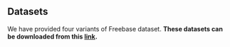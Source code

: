 ## Datasets

We have provided four variants of Freebase dataset. **These datasets can be downloaded from this [link](https://www.dropbox.com/s/idzqsh1a34swaz0/Freebases.zip?dl=0).**



